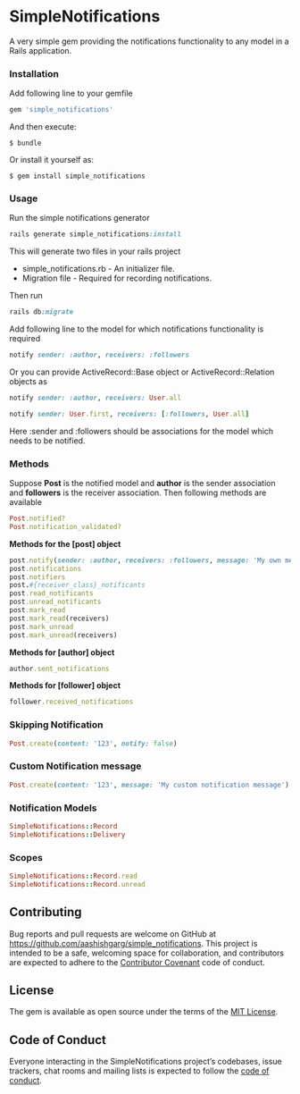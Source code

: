 # SimpleNotifications

A very simple gem providing the notifications functionality to any model in a Rails application.

### Installation

Add following line to your gemfile

```ruby
gem 'simple_notifications'
```

And then execute:

    $ bundle

Or install it yourself as:

    $ gem install simple_notifications

### Usage

Run the simple notifications generator

```ruby
rails generate simple_notifications:install
```
This will generate two files in your rails project

* simple_notifications.rb - An initializer file.
* Migration file - Required for recording notifications.

Then run

```ruby
rails db:migrate
``` 

Add following line to the model for which notifications functionality is required

```ruby
notify sender: :author, receivers: :followers
``` 
Or you can provide ActiveRecord::Base object or ActiveRecord::Relation objects as 

```ruby
notify sender: :author, receivers: User.all

notify sender: User.first, receivers: [:followers, User.all]
```

Here :sender and :followers should be associations for the model which needs to be notified.

### Methods
Suppose **Post** is the notified model and **author** is the sender association and **followers** is the receiver association.
Then following methods are available

```ruby
Post.notified?
Post.notification_validated?
```

**Methods for the [post] object**

```ruby
post.notify(sender: :author, receivers: :followers, message: 'My own message')
post.notifications
post.notifiers
post.#{receiver_class}_notificants
post.read_notificants
post.unread_notificants
post.mark_read
post.mark_read(receivers)
post.mark_unread
post.mark_unread(receivers)
```

**Methods for [author] object**

```ruby
author.sent_notifications
```

**Methods for [follower] object**

```ruby
follower.received_notifications
```

### Skipping Notification

```ruby
Post.create(content: '123', notify: false)
```

### Custom Notification message

```ruby
Post.create(content: '123', message: 'My custom notification message')
```

### Notification Models

```ruby
SimpleNotifications::Record
SimpleNotifications::Delivery
```

### Scopes

```ruby
SimpleNotifications::Record.read
SimpleNotifications::Record.unread
```

## Contributing

Bug reports and pull requests are welcome on GitHub at https://github.com/aashishgarg/simple_notifications. 
This project is intended to be a safe, welcoming space for collaboration, and contributors are expected to adhere to the [Contributor Covenant](http://contributor-covenant.org) code of conduct.

## License

The gem is available as open source under the terms of the [MIT License](https://opensource.org/licenses/MIT).

## Code of Conduct

Everyone interacting in the SimpleNotifications project’s codebases, issue trackers, chat rooms and mailing lists is expected to follow the [code of conduct](https://github.com/[USERNAME]/simple_notifications/blob/master/CODE_OF_CONDUCT.md).
